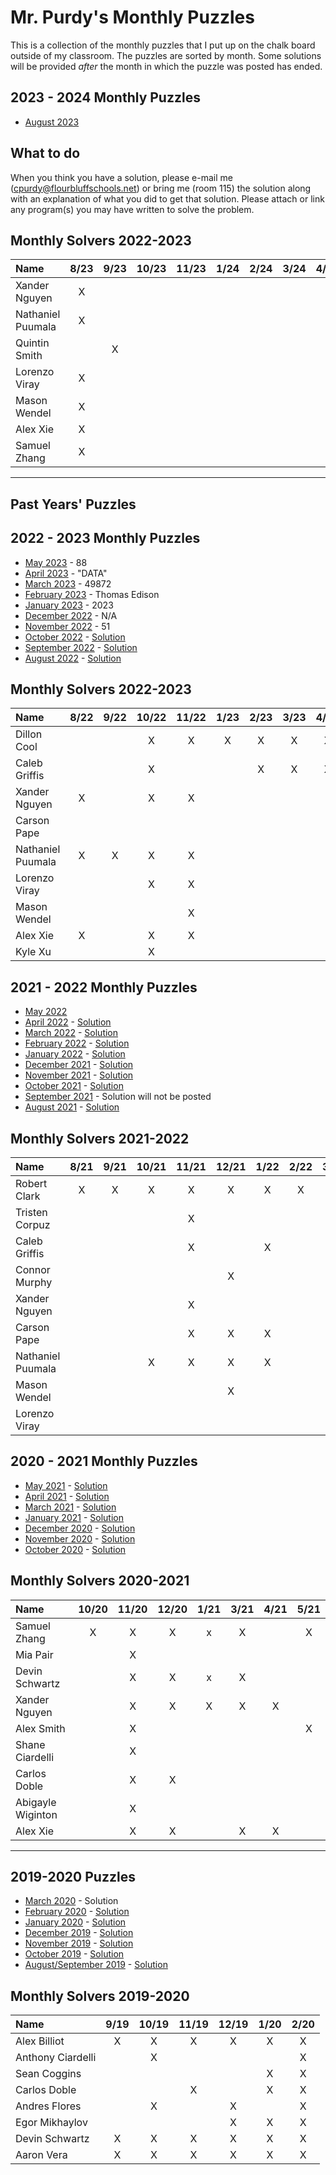 # Mr. Purdy's Monthly Puzzles

This is a collection of the monthly puzzles that I put up on the chalk board outside of my classroom.  The puzzles are sorted by month.  Some solutions will be provided *after* the month in which the puzzle was posted has ended.

## 2023 - 2024 Monthly Puzzles
* [August 2023](./Puzzles/2023-08/README.md)

## What to do
When you think you have a solution, please e-mail me (cpurdy@flourbluffschools.net) or bring me (room 115) the solution along with an explanation of what you did to get that solution.  Please attach or link any program(s) you may have written to solve the problem.

## Monthly Solvers 2022-2023

|     Name         		 | 8/23  | 9/23  | 10/23 | 11/23 | 1/24  | 2/24  | 3/24  | 4/24  | 5/24 |
|:--               		 |:-:    |:-:    |:-:    |:-:    | :-:   |:-:    |:-:    |  :-:  | :-:   |
| Xander Nguyen          | X     |       |       |       |       |       |       |       |       |
| Nathaniel Puumala      | X     |       |       |       |       |       |       |       |       |
| Quintin Smith          |       | X     |       |       |       |       |       |       |       |
| Lorenzo Viray          | X     |       |       |       |       |       |       |       |       |
| Mason Wendel           | X     |       |       |       |       |       |       |       |       |
| Alex Xie               | X     |       |       |       |       |       |       |       |       |
| Samuel Zhang           | X     |       |       |       |       |       |       |       |       |


---
## Past Years' Puzzles

## 2022 - 2023 Monthly Puzzles
* [May 2023](./Puzzles/2023-05/README.md) - 88
* [April 2023](./Puzzles/2023-04/README.md) - "DATA"
* [March 2023](./Puzzles/2023-03/README.md) - 49872
* [February 2023](./Puzzles/2023-02/README.md) - Thomas Edison 
* [January 2023](./Puzzles/2023-01/README.md) - 2023
* [December 2022](./Puzzles/2022-12/README.md) - N/A
* [November 2022](./Puzzles/2022-11/README.md) - 51
* [October 2022](./Puzzles/2022-10/README.md) - [Solution](./Puzzles/2022-10/SOLUTION.md)
* [September 2022](./Puzzles/2022-09/README.md) - [Solution](./Puzzles/2022-09/SOLUTION.md)
* [August 2022](./Puzzles/2022-08/README.md) - [Solution](./Puzzles/2022-08/SOLUTION.md)

## Monthly Solvers 2022-2023

|     Name         		 | 8/22  | 9/22  | 10/22 | 11/22 | 1/23  | 2/23  | 3/23  | 4/23  | 5/23 |
|:--               		 |:-:    |:-:    |:-:    |:-:    | :-:   |:-:    |:-:    |  :-:  | :-:   |
| Dillon Cool            |       |       |  X    |  X    |   X   |   X    |  X   |  X    |   X   |
| Caleb Griffis          |       |       |  X    |       |       |   X    |  X   |  X    |   X    |
| Xander Nguyen          | X     |       |  X    |  X    |       |       |       |       |       |
| Carson Pape            |       |       |       |       |       |       |       |       |  X     |
| Nathaniel Puumala      | X     | X     |  X    |   X   |       |       |       |       |  X     |
| Lorenzo Viray          |       |       |  X    |   X   |       |       |       |       | X      |
| Mason Wendel           |       |       |       |   X   |       |       |       |       |       |
| Alex Xie               | X     |       |  X    |  X    |       |       |       |       |       |
| Kyle Xu                |       |       |  X    |       |       |       |       |       |       |


## 2021 - 2022 Monthly Puzzles
* [May 2022](./Puzzles/2022-05/README.md)
* [April 2022](./Puzzles/2022-04/README.md) - [Solution](./Puzzles/2022-04/SOLUTION.md)
* [March 2022](./Puzzles/2022-03/README.md) - [Solution](./Puzzles/2022-03/SOLUTION.md)
* [February 2022](./Puzzles/2022-02/README.md) - [Solution](./Puzzles/2022-02/SOLUTION.md)
* [January 2022](./Puzzles/2022-01/README.md) - [Solution](./Puzzles/2022-01/SOLUTION.md)
* [December 2021](./Puzzles/2021-12/README.md) - [Solution](./Puzzles/2021-12/SOLUTION.md)
* [November 2021](./Puzzles/2021-11/README.md) - [Solution](./Puzzles/2021-11/SOLUTION.md)
* [October 2021](./Puzzles/2021-10/README.md) - [Solution](./Puzzles/2021-10/SOLUTION.md)
* [September 2021](./Puzzles/2021-09/README.md) - Solution will not be posted
* [August 2021](./Puzzles/2021-08/README.md) - [Solution](./Puzzles/2021-08/SOLUTION.md)

## Monthly Solvers 2021-2022

|     Name         		   | 8/21  | 9/21  | 10/21 | 11/21 | 12/21 | 1/22  | 2/22  | 3/22  | 4/22  | 5/22  |
|:--               		   |:-:    |:-:    |:-:    |:-:    | :-:   |:-:    |:-:    |  :-:  | :-:   | :-:   |
| Robert Clark     		   | X     | X     | X     | X     | X     |  X    |   X   |  X    | X     |  X    |
| Tristen Corpuz         |       |       |       | X     |       |       |       |       |       |       |
| Caleb Griffis          |       |       |       | X     |       |  X    |       |       | X     |       |
| Connor Murphy			     |       |       |       |       | X     |       |       | X     |       |       |
| Xander Nguyen          |       |       |       | X     |       |       |       |       |       |       |
| Carson Pape            |       |       |       | X     |  X    |   X   |       |       |       |       | 
| Nathaniel Puumala      |       |       | X     | X     |  X    |   X   |       | X     | X     |       | 
| Mason Wendel           |       |       |       |       |  X    |       |       |       |       |       | 
| Lorenzo Viray          |       |       |       |       |       |       |       |  X    | X     |       | 


## 2020 - 2021 Monthly Puzzles
* [May 2021](./Puzzles/2021-05/README.md) - [Solution](./Puzzles/2021-05/SOLUTION.md)
* [April 2021](./Puzzles/2021-04/README.md) - [Solution](./Puzzles/2021-04/SOLUTION.md)
* [March 2021](./Puzzles/2021-03/README.md) - [Solution](./Puzzles/2021-03/SOLUTIONS.md)
* [January 2021](./Puzzles/2021-01/README.md) - [Solution](./Puzzles/2021-01/SOLUTION.md)
* [December 2020](./Puzzles/2020-12/README.md) - [Solution](./Puzzles/2020-12/SOLUTION.md)
* [November 2020](./Puzzles/2020-11/README.md) - [Solution](./Puzzles/2020-11/SOLUTION.md)
* [October 2020](./Puzzles/2020-10/README.md) - [Solution](./Puzzles/2020-10/SOLUTION.md)


## Monthly Solvers 2020-2021

|     Name          | 10/20 | 11/20 | 12/20 | 1/21 | 3/21 | 4/21 | 5/21 |
|:--                |:-:   |:-:    |:-:    |:-:    | :-:   |:-:   |:-:   |
| Samuel Zhang      | X    | X     | X     |  x    | X     |      | X    |
| Mia Pair          |      | X     |       |       |       |      |      |
| Devin Schwartz    |      | X     | X     | x     |  X    |      |      |
| Xander Nguyen     |      | X     | X     | X     |  X    | X    |      |
| Alex Smith        |      | X     |       |       |       |      |X     |
| Shane Ciardelli   |      | X     |       |       |       |      |      |
| Carlos Doble      |      | X     | X     |       |       |      |      |
| Abigayle Wiginton |      | X     |       |       |       |      |      |
| Alex Xie          |      | X     | X     |       |  X    | X    |      |


---

## 2019-2020 Puzzles
* [March 2020](./Puzzles/2020-03/README.md) - Solution
* [February 2020](./Puzzles/2020-02/README.md) - [Solution](./Puzzles/2020-02/SOLUTION.md)
* [January 2020](./Puzzles/2020-01/README.md) - [Solution](./Puzzles/2020-01/SOLUTION.md)
* [December 2019](./Puzzles/2019-12/README.md) - [Solution](./Puzzles/2019-12/SOLUTION.md)
* [November 2019](./Puzzles/2019-11/README.md) - [Solution](./Puzzles/2019-11/SOLUTION.md)
* [October 2019](./Puzzles/2019-10/README.md) - [Solution](./Puzzles/2019-10/SOLUTION.md)
* [August/September 2019](./Puzzles/2019-09/README.md) - [Solution](./Puzzles/2019-09/SOLUTION.md)


## Monthly Solvers 2019-2020

|     Name    | 9/19 | 10/19 | 11/19 | 12/19 | 1/20 | 2/20 |
|:--          |:-:   |:-:    |:-:    |:-:    |:-:   |:-:   |
|Alex Billiot |    X |     X |     X |     X |    X |X     |
|Anthony Ciardelli | | X     |       |       |      | X    |
|Sean Coggins |      |       |       |       |  X   |X     |
|Carlos Doble |      |       |    X  |       |    X |X     |
|Andres Flores|      |  X    |       |  X    |      |X     |
|Egor Mikhaylov|     |       |       |  X    |   X  |X     | 
|Devin Schwartz| X   |  X    |  X    |  X    |  X   |X     |
|Aaron Vera    | X   | X     | X     |  X    |  X   |X     |
